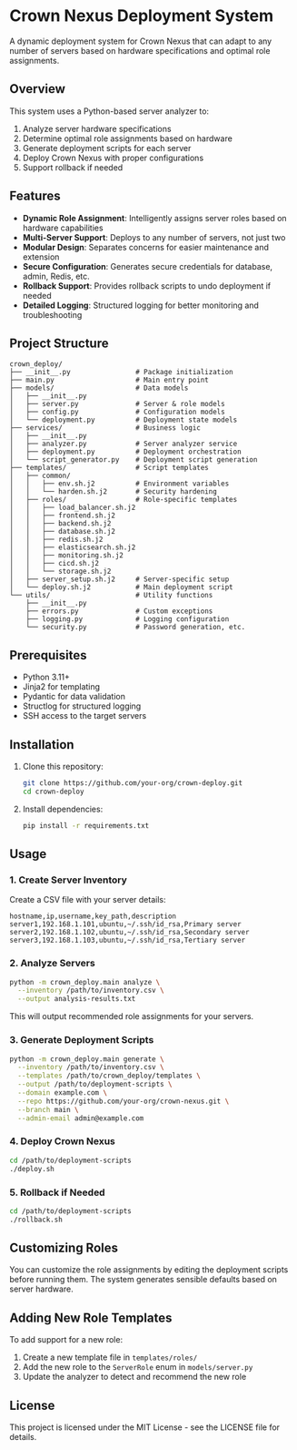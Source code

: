 # Crown Nexus Deployment System

A dynamic deployment system for Crown Nexus that can adapt to any number of servers based on hardware specifications and optimal role assignments.

## Overview

This system uses a Python-based server analyzer to:

1. Analyze server hardware specifications
2. Determine optimal role assignments based on hardware
3. Generate deployment scripts for each server
4. Deploy Crown Nexus with proper configurations
5. Support rollback if needed

## Features

- **Dynamic Role Assignment**: Intelligently assigns server roles based on hardware capabilities
- **Multi-Server Support**: Deploys to any number of servers, not just two
- **Modular Design**: Separates concerns for easier maintenance and extension
- **Secure Configuration**: Generates secure credentials for database, admin, Redis, etc.
- **Rollback Support**: Provides rollback scripts to undo deployment if needed
- **Detailed Logging**: Structured logging for better monitoring and troubleshooting

## Project Structure

```
crown_deploy/
├── __init__.py                # Package initialization
├── main.py                    # Main entry point
├── models/                    # Data models
│   ├── __init__.py
│   ├── server.py              # Server & role models
│   ├── config.py              # Configuration models
│   └── deployment.py          # Deployment state models
├── services/                  # Business logic
│   ├── __init__.py
│   ├── analyzer.py            # Server analyzer service
│   ├── deployment.py          # Deployment orchestration
│   └── script_generator.py    # Deployment script generation
├── templates/                 # Script templates
│   ├── common/
│   │   ├── env.sh.j2          # Environment variables
│   │   └── harden.sh.j2       # Security hardening
│   ├── roles/                 # Role-specific templates
│   │   ├── load_balancer.sh.j2
│   │   ├── frontend.sh.j2
│   │   ├── backend.sh.j2
│   │   ├── database.sh.j2
│   │   ├── redis.sh.j2
│   │   ├── elasticsearch.sh.j2
│   │   ├── monitoring.sh.j2
│   │   ├── cicd.sh.j2
│   │   └── storage.sh.j2
│   ├── server_setup.sh.j2     # Server-specific setup
│   └── deploy.sh.j2           # Main deployment script
└── utils/                     # Utility functions
    ├── __init__.py
    ├── errors.py              # Custom exceptions
    ├── logging.py             # Logging configuration
    └── security.py            # Password generation, etc.
```

## Prerequisites

- Python 3.11+
- Jinja2 for templating
- Pydantic for data validation
- Structlog for structured logging
- SSH access to the target servers

## Installation

1. Clone this repository:
   ```bash
   git clone https://github.com/your-org/crown-deploy.git
   cd crown-deploy
   ```

2. Install dependencies:
   ```bash
   pip install -r requirements.txt
   ```

## Usage

### 1. Create Server Inventory

Create a CSV file with your server details:

```csv
hostname,ip,username,key_path,description
server1,192.168.1.101,ubuntu,~/.ssh/id_rsa,Primary server
server2,192.168.1.102,ubuntu,~/.ssh/id_rsa,Secondary server
server3,192.168.1.103,ubuntu,~/.ssh/id_rsa,Tertiary server
```

### 2. Analyze Servers

```bash
python -m crown_deploy.main analyze \
  --inventory /path/to/inventory.csv \
  --output analysis-results.txt
```

This will output recommended role assignments for your servers.

### 3. Generate Deployment Scripts

```bash
python -m crown_deploy.main generate \
  --inventory /path/to/inventory.csv \
  --templates /path/to/crown_deploy/templates \
  --output /path/to/deployment-scripts \
  --domain example.com \
  --repo https://github.com/your-org/crown-nexus.git \
  --branch main \
  --admin-email admin@example.com
```

### 4. Deploy Crown Nexus

```bash
cd /path/to/deployment-scripts
./deploy.sh
```

### 5. Rollback if Needed

```bash
cd /path/to/deployment-scripts
./rollback.sh
```

## Customizing Roles

You can customize the role assignments by editing the deployment scripts before running them. The system generates sensible defaults based on server hardware.

## Adding New Role Templates

To add support for a new role:

1. Create a new template file in `templates/roles/`
2. Add the new role to the `ServerRole` enum in `models/server.py`
3. Update the analyzer to detect and recommend the new role

## License

This project is licensed under the MIT License - see the LICENSE file for details.
